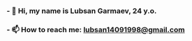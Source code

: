 ### - 👋 Hi, my name is Lubsan Garmaev, 24 y.o. 
### - 📫 How to reach me: lubsan14091998@gmail.com
<!--
**LubsanGarmaev98/LubsanGarmaev98** is a ✨ _special_ ✨ repository because its `README.md` (this file) appears on your GitHub profile.

Here are some ideas to get you started:

- 🔭 I’m currently working on ...
- 🌱 I’m currently learning ...
- 👯 I’m looking to collaborate on ...
- 🤔 I’m looking for help with ...
- 💬 Ask me about ...
- 📫 How to reach me: ...
- 😄 Pronouns: ...
- ⚡ Fun fact: ...
-->
